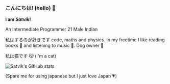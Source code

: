 ### こんにちは! (hello) 👋

**I am *Satvik*!**

An Intermediate Programmer
21 Male Indian

私はするのが好きです code, maths and physics. In my freetime I like reading books 📖 and listening to music 🎵. Dog owner 🐶

私は猫です 😽 (I'm a cat)

![Satvik's GitHub stats](https://github-readme-stats.vercel.app/api?username=Risen57&show_icons=true&theme=tokyonight)


(Spare me for using japanese but I just love Japan 💗)
